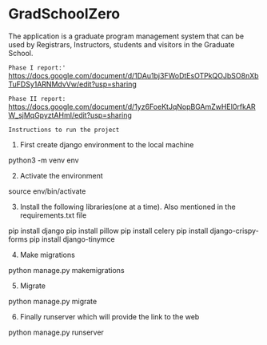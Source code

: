 # GradSchoolZero
The application is a graduate program management system that can be used by Registrars, Instructors, students and visitors in the Graduate School.

`Phase I report:'
`
https://docs.google.com/document/d/1DAu1bj3FWoDtEsOTPkQOJbSO8nXbTuFDSy1ARNMdvVw/edit?usp=sharing


`Phase II report:` https://docs.google.com/document/d/1yz6FoeKtJqNopBGAmZwHEI0rfkARW_sjMqGpyztAHmI/edit?usp=sharing

`Instructions to run the project`

1. First create django environment to the local machine

python3 -m venv env

2. Activate the environment

source env/bin/activate

3. Install the following libraries(one at a time). Also mentioned in the requirements.txt file

pip install django
pip install pillow
pip install celery
pip install django-crispy-forms
pip install django-tinymce

4. Make migrations

python manage.py makemigrations

5. Migrate

python manage.py migrate

6. Finally runserver which will provide the link to the web

python manage.py runserver




